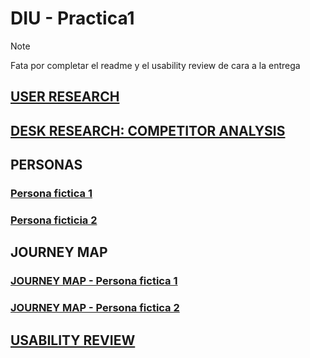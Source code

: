 # DIU - Practica1

> [!NOTE]
> Fata por completar el readme y el usability review de cara a la entrega

## [USER RESEARCH](https://github.com/jhavimg/DIU/blob/master/P1/User%20Research.pdf)

## [DESK RESEARCH: COMPETITOR ANALYSIS](https://github.com/jhavimg/DIU/blob/master/P1/Competitor%20Analysis%20%5BDIU23%5D.pdf)

## PERSONAS
### [Persona fictica 1](https://github.com/jhavimg/DIU/blob/master/P1/DIU_Pract%20Josemi.pdf)

### [Persona ficticia 2](https://github.com/jhavimg/DIU/blob/master/P1/DIU_Pract%20Alejandro.pdf)

## JOURNEY MAP
### [JOURNEY MAP - Persona fictica 1](https://github.com/jhavimg/DIU/blob/master/P1/DIU_Pract%20Josemi_Journey_Map.pdf)

### [JOURNEY MAP - Persona fictica 2](https://github.com/jhavimg/DIU/blob/master/P1/DIU_Pract%20Alejandro_Journey_Map.pdf)

## [USABILITY REVIEW](https://github.com/jhavimg/DIU/blob/master/P1/Usability-review.xlsx)
